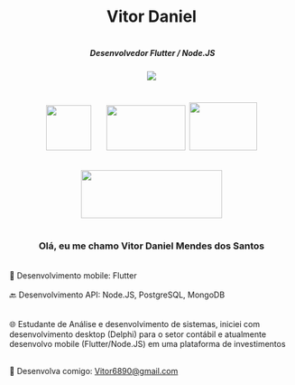 
<h1 align="center" >Vitor Daniel<h1>

<p align="center"> 
 <h5 align="center" >&nbsp;Desenvolvedor Flutter / Node.JS <h5>


</p>

<p align="center"> 
 
 <img src= https://user-images.githubusercontent.com/94265037/155263793-f10cfd25-1d25-400f-9698-f3ac86948329.png />
 

  
 </p>
<h1  align="center">      
  
<p align="center">   

 

  <img src="https://cdn.jsdelivr.net/gh/devicons/devicon/icons/flutter/flutter-plain.svg" width="80" />&nbsp;&nbsp;&nbsp;
  <img src="https://icon-library.com/images/node-icon/node-icon-21.jpg" width="140" height="80" /> 
 <img src="https://user-images.githubusercontent.com/94265037/210687505-a83ff77f-7a3e-448a-a62c-ad629f122720.png" width="120" height="85" />
 
 
 
 
 
 
 
 
 
 
 
 <img src="https://user-images.githubusercontent.com/94265037/210687846-7b1473b2-a307-4715-a557-4c6e0cb2bae3.png" width="250" height="85" />




 <!--<img src="https://user-images.githubusercontent.com/94265037/155260662-3e2bbf21-6b1f-41b1-bd87-c0c84db944ee.png" width="190"/>  sqlite-->
 




 </p>
  <h1 align="center" ></h1
   <h1 align="center" ></h1
   
 </p>
   <h3 align="center" >Olá, eu me chamo Vitor Daniel Mendes dos Santos</h3>
   

   <br> :vibration_mode: Desenvolvimento mobile: Flutter <br>
   <br> :back:   Desenvolvimento API: Node.JS, PostgreSQL, MongoDB        <br>    
 <br> 🌐 Estudante de Análise e desenvolvimento de sistemas, iniciei com  desenvolvimento desktop (Delphi) para o setor contábil e atualmente desenvolvo mobile (Flutter/Node.JS) em uma plataforma de investimentos<br>   
   
<br>   💬 Desenvolva comigo: Vitor6890@gmail.com     <br>
     
